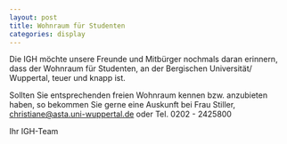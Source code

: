 ```yaml
---
layout: post
title: Wohnraum für Studenten
categories: display
---
```


Die IGH möchte unsere Freunde und Mitbürger nochmals daran erinnern, dass der Wohnraum für
Studenten, an der Bergischen Universität/ Wuppertal, teuer und knapp ist.

Sollten Sie entsprechenden freien Wohnraum kennen bzw. anzubieten haben, so bekommen Sie gerne
eine Auskunft bei Frau Stiller, <a href="mailto:christiane@asta.uni-wuppertal.de">christiane@asta.uni-wuppertal.de</a> oder Tel. 0202 - 2425800

Ihr IGH-Team
